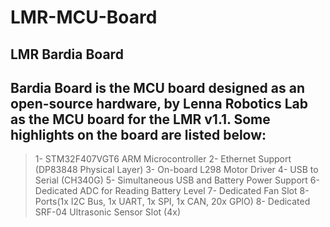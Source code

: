 # LMR-MCU-Board

## LMR Bardia Board
Bardia Board is the MCU board designed as an open-source hardware, by Lenna Robotics Lab as the MCU board for the LMR v1.1. Some highlights on the board are listed below:
------
>1- STM32F407VGT6 ARM Microcontroller 
>2- Ethernet Support (DP83848 Physical Layer)
>3- On-board L298 Motor Driver
>4- USB to Serial (CH340G)
>5- Simultaneous USB and Battery Power Support
>6- Dedicated ADC for Reading Battery Level 
>7- Dedicated Fan Slot 
>8- Ports(1x I2C Bus, 1x UART, 1x SPI, 1x CAN, 20x GPIO)
>8- Dedicated SRF-04 Ultrasonic Sensor Slot (4x)  

